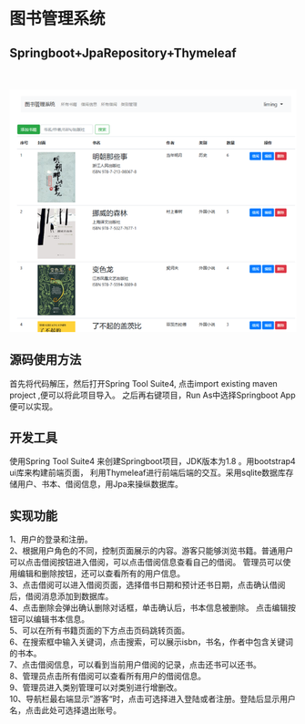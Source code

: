 
# 图书管理系统




## Springboot+JpaRepository+Thymeleaf
</br>
</br>
<img src="https://github.com/QuietHuihui/LMS/blob/master/img-folder/LMS.PNG?raw=true" alt="Alt text" title="图书管理系统">


## 源码使用方法
首先将代码解压，然后打开Spring Tool Suite4, 点击import existing maven project ,便可以将此项目导入。 之后再右键项目，Run As中选择Springboot App便可以实现。


## 开发工具
使用Spring Tool Suite4 来创建Springboot项目，JDK版本为1.8 。用bootstrap4 ui库来构建前端页面， 利用Thymeleaf进行前端后端的交互。采用sqlite数据库存储用户、书本、借阅信息，用Jpa来操纵数据库。
## 实现功能
1、用户的登录和注册。</br>
2、根据用户角色的不同，控制页面展示的内容。游客只能够浏览书籍。普通用户可以点击借阅按钮进入借阅，可以点击借阅信息查看自己的借阅。
管理员可以使用编辑和删除按钮，还可以查看所有的用户信息。</br>
3、点击借阅可以进入借阅页面，选择借书日期和预计还书日期，点击确认借阅后，借阅消息添加到数据库。</br>
4、点击删除会弹出确认删除对话框，单击确认后，书本信息被删除。
点击编辑按钮可以编辑书本信息。</br>
5、可以在所有书籍页面的下方点击页码跳转页面。</br>
6、在搜索框中输入关键词，点击搜索，可以展示isbn，书名，作者中包含关键词的书本。</br>
7、点击借阅信息，可以看到当前用户借阅的记录，点击还书可以还书。</br>
8、管理员点击所有借阅可以查看所有用户的借阅信息。</br>
9、管理员进入类别管理可以对类别进行增删改。</br>
10、导航栏最右端显示”游客“时，点击可选择进入登陆或者注册。登陆后显示用户名，点击此处可选择退出账号。
